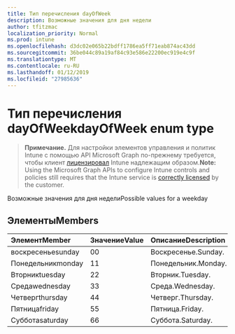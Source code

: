 ```yaml
---
title: Тип перечисления dayOfWeek
description: Возможные значения для дня недели
author: tfitzmac
localization_priority: Normal
ms.prod: intune
ms.openlocfilehash: d3dc02e065b22bdff1786ea5ff71eab874ac43dd
ms.sourcegitcommit: 36be044c89a19af84c93e586e22200ec919e4c9f
ms.translationtype: MT
ms.contentlocale: ru-RU
ms.lasthandoff: 01/12/2019
ms.locfileid: "27985636"
---
```

# <a name="dayofweek-enum-type"></a><span data-ttu-id="ccff0-103">Тип перечисления dayOfWeek</span><span class="sxs-lookup"><span data-stu-id="ccff0-103">dayOfWeek enum type</span></span>

> <span data-ttu-id="ccff0-104">**Примечание.** Для настройки элементов управления и политик Intune с помощью API Microsoft Graph по-прежнему требуется, чтобы клиент [лицензировал](https://go.microsoft.com/fwlink/?linkid=839381) Intune надлежащим образом.</span><span class="sxs-lookup"><span data-stu-id="ccff0-104">**Note:** Using the Microsoft Graph APIs to configure Intune controls and policies still requires that the Intune service is [correctly licensed](https://go.microsoft.com/fwlink/?linkid=839381) by the customer.</span></span>

<span data-ttu-id="ccff0-105">Возможные значения для дня недели</span><span class="sxs-lookup"><span data-stu-id="ccff0-105">Possible values for a weekday</span></span>
## <a name="members"></a><span data-ttu-id="ccff0-106">Элементы</span><span class="sxs-lookup"><span data-stu-id="ccff0-106">Members</span></span>
|<span data-ttu-id="ccff0-107">Элемент</span><span class="sxs-lookup"><span data-stu-id="ccff0-107">Member</span></span>|<span data-ttu-id="ccff0-108">Значение</span><span class="sxs-lookup"><span data-stu-id="ccff0-108">Value</span></span>|<span data-ttu-id="ccff0-109">Описание</span><span class="sxs-lookup"><span data-stu-id="ccff0-109">Description</span></span>|
|:---|:---|:---|
|<span data-ttu-id="ccff0-110">воскресенье</span><span class="sxs-lookup"><span data-stu-id="ccff0-110">sunday</span></span>|<span data-ttu-id="ccff0-111">0</span><span class="sxs-lookup"><span data-stu-id="ccff0-111">0</span></span>|<span data-ttu-id="ccff0-112">Воскресенье.</span><span class="sxs-lookup"><span data-stu-id="ccff0-112">Sunday.</span></span>|
|<span data-ttu-id="ccff0-113">Понедельник</span><span class="sxs-lookup"><span data-stu-id="ccff0-113">monday</span></span>|<span data-ttu-id="ccff0-114">1</span><span class="sxs-lookup"><span data-stu-id="ccff0-114">1</span></span>|<span data-ttu-id="ccff0-115">Понедельник.</span><span class="sxs-lookup"><span data-stu-id="ccff0-115">Monday.</span></span>|
|<span data-ttu-id="ccff0-116">Вторник</span><span class="sxs-lookup"><span data-stu-id="ccff0-116">tuesday</span></span>|<span data-ttu-id="ccff0-117">2</span><span class="sxs-lookup"><span data-stu-id="ccff0-117">2</span></span>|<span data-ttu-id="ccff0-118">Вторник.</span><span class="sxs-lookup"><span data-stu-id="ccff0-118">Tuesday.</span></span>|
|<span data-ttu-id="ccff0-119">Среда</span><span class="sxs-lookup"><span data-stu-id="ccff0-119">wednesday</span></span>|<span data-ttu-id="ccff0-120">3</span><span class="sxs-lookup"><span data-stu-id="ccff0-120">3</span></span>|<span data-ttu-id="ccff0-121">Среда.</span><span class="sxs-lookup"><span data-stu-id="ccff0-121">Wednesday.</span></span>|
|<span data-ttu-id="ccff0-122">Четверг</span><span class="sxs-lookup"><span data-stu-id="ccff0-122">thursday</span></span>|<span data-ttu-id="ccff0-123">4</span><span class="sxs-lookup"><span data-stu-id="ccff0-123">4</span></span>|<span data-ttu-id="ccff0-124">Четверг.</span><span class="sxs-lookup"><span data-stu-id="ccff0-124">Thursday.</span></span>|
|<span data-ttu-id="ccff0-125">Пятница</span><span class="sxs-lookup"><span data-stu-id="ccff0-125">friday</span></span>|<span data-ttu-id="ccff0-126">5</span><span class="sxs-lookup"><span data-stu-id="ccff0-126">5</span></span>|<span data-ttu-id="ccff0-127">Пятница.</span><span class="sxs-lookup"><span data-stu-id="ccff0-127">Friday.</span></span>|
|<span data-ttu-id="ccff0-128">Суббота</span><span class="sxs-lookup"><span data-stu-id="ccff0-128">saturday</span></span>|<span data-ttu-id="ccff0-129">6</span><span class="sxs-lookup"><span data-stu-id="ccff0-129">6</span></span>|<span data-ttu-id="ccff0-130">Суббота.</span><span class="sxs-lookup"><span data-stu-id="ccff0-130">Saturday.</span></span>|



